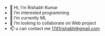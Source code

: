 - 👋 Hi, I’m Rishabh Kumar
- 👀 I’m interested programming
- 🌱 I’m currently ML
- 💞️ I’m looking to collaborate on Web project
- 📫 u can contact me  1741rishabh@gmail.com

<!---
1741Rishabh/1741Rishabh is a ✨ special ✨ repository because its `README.md` (this file) appears on your GitHub profile.
You can click the Preview link to take a look at your changes.
--->
